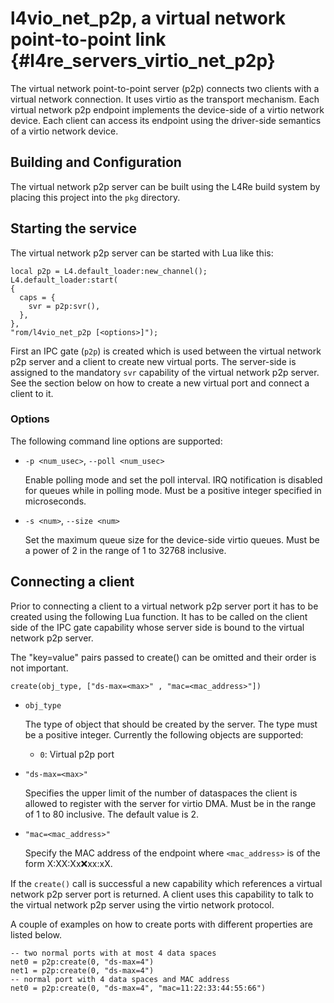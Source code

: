 # l4vio_net_p2p, a virtual network point-to-point link {#l4re_servers_virtio_net_p2p}

The virtual network point-to-point server (p2p) connects two clients with a
virtual network connection. It uses virtio as the transport mechanism. Each
virtual network p2p endpoint implements the device-side of a virtio network
device. Each client can access its endpoint using the driver-side semantics
of a virtio network device.

## Building and Configuration

The virtual network p2p server can be built using the L4Re build system by
placing this project into the `pkg` directory.

## Starting the service

The virtual network p2p server can be started with Lua like this:

    local p2p = L4.default_loader:new_channel();
    L4.default_loader:start(
    {
      caps = {
        svr = p2p:svr(),
      },
    },
    "rom/l4vio_net_p2p [<options>]");

First an IPC gate (`p2p`) is created which is used between the virtual
network p2p server and a client to create new virtual ports. The server-side
is assigned to the mandatory `svr` capability of the virtual network p2p
server. See the section below on how to create a new virtual port and
connect a client to it.

### Options

The following command line options are supported:

* `-p <num_usec>`, `--poll <num_usec>`

  Enable polling mode and set the poll interval. IRQ notification is disabled
  for queues while in polling mode. Must be a positive integer specified in
  microseconds.

* `-s <num>`, `--size <num>`

  Set the maximum queue size for the device-side virtio queues.
  Must be a power of 2 in the range of 1 to 32768 inclusive.

## Connecting a client
Prior to connecting a client to a virtual network p2p server port it has to
be created using the following Lua function. It has to be called on the
client side of the IPC gate capability whose server side is bound to the
virtual network p2p server.

The "key=value" pairs passed to create() can be omitted and their order is
not important.

    create(obj_type, ["ds-max=<max>" , "mac=<mac_address>"])

* `obj_type`

  The type of object that should be created by the server. The type must be
  a positive integer. Currently the following objects are supported:
  * `0`: Virtual p2p port

* `"ds-max=<max>"`

  Specifies the upper limit of the number of dataspaces the client is
  allowed to register with the server for virtio DMA. Must be in the range of
  1 to 80 inclusive. The default value is 2.

* `"mac=<mac_address>"`

  Specify the MAC address of the endpoint where `<mac_address>` is of
  the form X:XX:Xx:x:xx:xX.

If the `create()` call is successful a new capability which references a
virtual network p2p server port is returned. A client uses this capability
to talk to the virtual network p2p server using the virtio network protocol.

A couple of examples on how to create ports with different properties are
listed below.

    -- two normal ports with at most 4 data spaces
    net0 = p2p:create(0, "ds-max=4")
    net1 = p2p:create(0, "ds-max=4")
    -- normal port with 4 data spaces and MAC address
    net0 = p2p:create(0, "ds-max=4", "mac=11:22:33:44:55:66")
